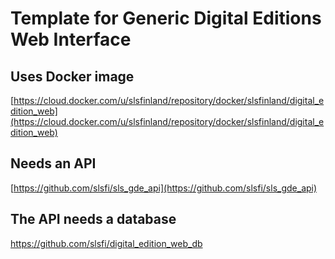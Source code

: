 # Template for Generic Digital Editions Web Interface

## Uses Docker image
[https://cloud.docker.com/u/slsfinland/repository/docker/slsfinland/digital_edition_web](https://cloud.docker.com/u/slsfinland/repository/docker/slsfinland/digital_edition_web)

## Needs an API
[https://github.com/slsfi/sls_gde_api](https://github.com/slsfi/sls_gde_api)

## The API needs a database
https://github.com/slsfi/digital_edition_web_db
